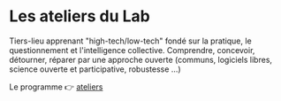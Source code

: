 # Les ateliers du Lab

Tiers-lieu apprenant "high-tech/low-tech" fondé sur la pratique, le questionnement et l'intelligence collective. Comprendre, concevoir, détourner, réparer par une approche ouverte (communs, logiciels libres, science ouverte et participative, robustesse …)

Le programme 👉 [ateliers](ateliers.pdf)